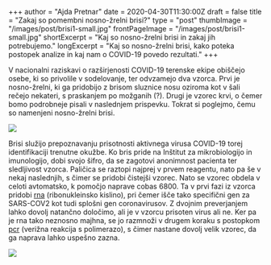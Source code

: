 +++
author = "Ajda Pretnar"
date = 2020-04-30T11:30:00Z
draft = false
title = "Zakaj so pomembni nosno-žrelni brisi?"
type = "post"
thumbImage = "/images/post/brisi1-small.jpg"
frontPageImage = "/images/post/brisi1-small.jpg"
shortExcerpt = "Kaj so nosno-žrelni brisi in zakaj jih potrebujemo."
longExcerpt = "Kaj so nosno-žrelni brisi, kako poteka postopek analize in kaj nam o COVID-19 povedo rezultati."
+++

V nacionalni raziskavi o razširjenosti COVID-19 terenske ekipe obiščejo osebe, ki so privolile v sodelovanje, ter odvzamejo dva vzorca. Prvi je nosno-žrelni, ki ga pridobijo z brisom sluznice nosu oziroma kot v šali rečejo nekateri, s praskanjem po možganih (?). Drugi je vzorec krvi, o čemer bomo podrobneje pisali v naslednjem prispevku. Tokrat si poglejmo, čemu so namenjeni nosno-žrelni brisi.

![](/images/post/brisi1.jpg)

Brisi služijo prepoznavanju prisotnosti aktivnega virusa COVID-19 torej identifikaciji trenutne okužbe. Ko bris pride na Inštitut za mikrobiologijo in imunologijo, dobi svojo šifro, da se zagotovi anonimnost pacienta ter sledljivost vzorca. Paličica se raztopi najprej v prvem reagentu, nato pa še v nekaj naslednjih, s čimer se pridobi čistejši vzorec. Nato se vzorec obdela v celoti avtomatsko, k pomočjo naprave cobas 6800. Ta v prvi fazi iz vzorca pridobi [rna](https://sl.wikipedia.org/wiki/Ribonukleinska_kislina) (ribonukleinsko kislino), pri čemer išče tako specifični gen za SARS-COV2 kot tudi splošni gen coronavirusov. Z dvojnim preverjanjem lahko dovolj natančno določimo, ali je v vzorcu prisoten virus ali ne. Ker pa je rna tako neznosno majhna, se jo razmnoži v drugem koraku s postopkom [pcr](https://sl.wikipedia.org/wiki/Veri%C5%BEna_reakcija_s_polimerazo) (verižna reakcija s polimerazo), s čimer nastane dovolj velik vzorec, da ga naprava lahko uspešno zazna.

![](/images/post/brisi2.jpg)
